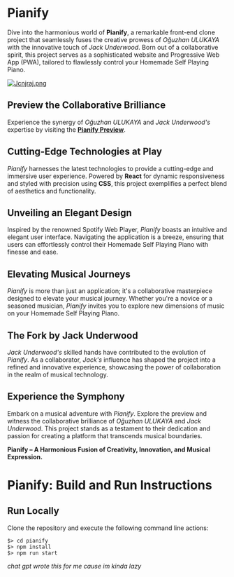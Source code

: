 # Pianify

Dive into the harmonious world of **Pianify**, a remarkable front-end clone project that seamlessly fuses the creative prowess of *Oğuzhan ULUKAYA* with the innovative touch of *Jack Underwood*. Born out of a collaborative spirit, this project serves as a sophisticated website and Progressive Web App (PWA), tailored to flawlessly control your Homemade Self Playing Piano.

[![Jcnjraj.png](https://iili.io/Jcnjraj.png)](https://freeimage.host/)

## Preview the Collaborative Brilliance
Experience the synergy of *Oğuzhan ULUKAYA* and *Jack Underwood's* expertise by visiting the [**Pianify Preview**](https://piano-website-chi.vercel.app/).

## Cutting-Edge Technologies at Play
*Pianify* harnesses the latest technologies to provide a cutting-edge and immersive user experience. Powered by **React** for dynamic responsiveness and styled with precision using **CSS**, this project exemplifies a perfect blend of aesthetics and functionality.

## Unveiling an Elegant Design
Inspired by the renowned Spotify Web Player, *Pianify* boasts an intuitive and elegant user interface. Navigating the application is a breeze, ensuring that users can effortlessly control their Homemade Self Playing Piano with finesse and ease.

## Elevating Musical Journeys
*Pianify* is more than just an application; it's a collaborative masterpiece designed to elevate your musical journey. Whether you're a novice or a seasoned musician, *Pianify* invites you to explore new dimensions of music on your Homemade Self Playing Piano.

## The Fork by Jack Underwood
*Jack Underwood's* skilled hands have contributed to the evolution of *Pianify*. As a collaborator, *Jack's* influence has shaped the project into a refined and innovative experience, showcasing the power of collaboration in the realm of musical technology.

## Experience the Symphony
Embark on a musical adventure with *Pianify*. Explore the preview and witness the collaborative brilliance of *Oğuzhan ULUKAYA* and *Jack Underwood*. This project stands as a testament to their dedication and passion for creating a platform that transcends musical boundaries.

**Pianify – A Harmonious Fusion of Creativity, Innovation, and Musical Expression.**

# Pianify: Build and Run Instructions

## Run Locally
Clone the repository and execute the following command line actions:
```
$> cd pianify
$> npm install
$> npm run start
```

*chat gpt wrote this for me cause im kinda lazy*
